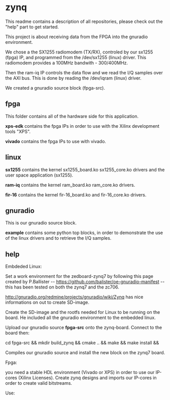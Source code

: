 zynq
====
This readme contains a description of all repositories, please check out the "help" part to get started. 

This project is about receiving data from the FPGA into the gnuradio environment.

We chose a the SX1255 radiomodem (TX/RX), controled by our sx1255 (fpga) IP, and programmed
from the /dev/sx1255 (linux) driver. This radiomodem provides a 100MHz bandwith - 300/400MHz.

Then the ram-iq IP controls the data flow and we read the I/Q samples over the AXI bus. This is done
by reading the /dev/iqram (linux) driver.

We created a gnuradio source block (fpga-src).

fpga
------
This folder contains all of the hardware side for this application.

**xps-edk** contains the fpga IPs in order to use with
the Xilinx development tools "XPS".

**vivado** contains the fpga IPs to use with vivado.

linux
------

**sx1255** contains the kernel sx1255\_board.ko  sx1255\_core.ko drivers and the user space application (sx1255).

**ram-iq** contains the kernel ram\_board.ko ram\_core.ko drivers.

**fir-16** contains the kernel fir-16\_board.ko and fir-16\_core.ko drivers.


gnuradio
------
This is our gnuradio source block.

**example** contains some python top blocks, in order to demonstrate the use of the linux drivers and
to retrieve the I/Q samples.


help
-------------
Embdeded Linux:

Set a work environment for the zedboard-zynq7 by following this page created by P.Ballister --
https://github.com/balister/oe-gnuradio-manifest -- this has been tested on both the zynq7 and the zc706.


http://gnuradio.org/redmine/projects/gnuradio/wiki/Zynq has nice informations on out to create SD-image.

Create the SD-image and the rootfs needed for Linux to be running on the board. He included all the
gnuradio environment to the embedded linux.

Upload our gnuradio source **fpga-src** onto the zynq-board.
Connect to the board then:


cd fpga-src && 
mkdir build\_zynq &&
cmake .. &&
make &&
make install &&

Compiles our gnuradio source and install the new block on the zynq7 board.

Fpga:


you need a stable HDL environment (Vivado or XPS) in order to use our IP-cores (Xilinx Licenses).
Create zynq designs and imports our IP-cores in order to create valid bitstreams.

Use:



